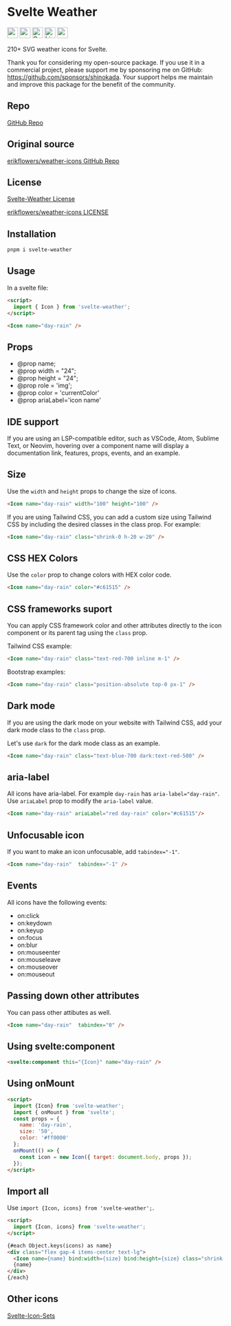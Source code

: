 # Svelte Weather

<div class="flex gap-2 my-8">
<a href="https://github.com/sponsors/shinokada" target="_blank"><img src="https://img.shields.io/static/v1?label=Sponsor&message=%E2%9D%A4&logo=GitHub&color=%23fe8e86" alt="sponsor" height="25" style="height: 25px !important;"></a>
<a href="https://www.npmjs.com/package/svelte-weather" rel="nofollow" target="_blank"><img src="https://img.shields.io/npm/v/svelte-weather" alt="npm" height="25" style="height: 25px !important;"></a>
<a href="https://twitter.com/shinokada" rel="nofollow" target="_blank"><img src="https://img.shields.io/badge/created%20by-@shinokada-4BBAAB.svg" alt="Created by Shin Okada" height="25" style="height: 25px !important;"></a>
<a href="https://opensource.org/licenses/MIT" rel="nofollow" target="_blank"><img src="https://img.shields.io/github/license/shinokada/svelte-weather" alt="License" height="25" style="height: 25px !important;"></a>
<a href="https://www.npmjs.com/package/svelte-weather" rel="nofollow" target="_blank"><img src="https://img.shields.io/npm/dw/svelte-weather.svg" alt="npm" height="25" style="height: 25px !important;"></a>
</div>

210+ SVG weather icons for Svelte.

Thank you for considering my open-source package. If you use it in a commercial project, please support me by sponsoring me on GitHub: https://github.com/sponsors/shinokada. Your support helps me maintain and improve this package for the benefit of the community.


## Repo

[GitHub Repo](https://github.com/shinokada/svetle-weather)

## Original source

[erikflowers/weather-icons GitHub Repo](https://github.com/erikflowers/weather-icons)

## License

[Svelte-Weather License](https://github.com/shinokada/svetle-weather/blob/main/LICENSE)

[erikflowers/weather-icons LICENSE](https://github.com/erikflowers/weather-icons#licensing)


## Installation

```sh
pnpm i svelte-weather
```

## Usage

In a svelte file:

```html
<script>
  import { Icon } from 'svelte-weather';
</script>

<Icon name="day-rain" />
```

## Props

- @prop name;
- @prop width = "24";
- @prop height = "24";
- @prop role = 'img';
- @prop color = 'currentColor'
- @prop ariaLabel='icon name'

## IDE support

If you are using an LSP-compatible editor, such as VSCode, Atom, Sublime Text, or Neovim, hovering over a component name will display a documentation link, features, props, events, and an example.

## Size

Use the `width` and `height` props to change the size of icons.

```html
<Icon name="day-rain" width="100" height="100" />
```

If you are using Tailwind CSS, you can add a custom size using Tailwind CSS by including the desired classes in the class prop. For example:

```html
<Icon name="day-rain" class="shrink-0 h-20 w-20" />
```

## CSS HEX Colors

Use the `color` prop to change colors with HEX color code.

```html
<Icon name="day-rain" color="#c61515" />
```

## CSS frameworks suport

You can apply CSS framework color and other attributes directly to the icon component or its parent tag using the `class` prop.

Tailwind CSS example:

```html
<Icon name="day-rain" class="text-red-700 inline m-1" />
```

Bootstrap examples:

```html
<Icon name="day-rain" class="position-absolute top-0 px-1" />
```

## Dark mode

If you are using the dark mode on your website with Tailwind CSS, add your dark mode class to the `class` prop.

Let's use `dark` for the dark mode class as an example.

```html
<Icon name="day-rain" class="text-blue-700 dark:text-red-500" />
```

## aria-label

All icons have aria-label. For example `day-rain` has `aria-label="day-rain"`.
Use `ariaLabel` prop to modify the `aria-label` value.

```html
<Icon name="day-rain" ariaLabel="red day-rain" color="#c61515"/>
```

## Unfocusable icon

If you want to make an icon unfocusable, add `tabindex="-1"`.

```html
<Icon name="day-rain"  tabindex="-1" />
```

## Events

All icons have the following events:

- on:click
- on:keydown
- on:keyup
- on:focus
- on:blur
- on:mouseenter
- on:mouseleave
- on:mouseover
- on:mouseout

## Passing down other attributes

You can pass other attibutes as well.

```html
<Icon name="day-rain"  tabindex="0" />
```

## Using svelte:component

```html
<svelte:component this="{Icon}" name="day-rain" />
```

## Using onMount

```html
<script>
  import {Icon} from 'svelte-weather';
  import { onMount } from 'svelte';
  const props = {
    name: 'day-rain',
    size: '50',
    color: '#ff0000'
  };
  onMount(() => {
    const icon = new Icon({ target: document.body, props });
  });
</script>
```


## Import all

Use `import {Icon, icons} from 'svelte-weather';`.

```html
<script>
  import {Icon, icons} from 'svelte-weather';
</script>

{#each Object.keys(icons) as name}
<div class="flex gap-4 items-center text-lg">
  <Icon name={name} bind:width={size} bind:height={size} class="shrink-0"/>
  {name}
</div>
{/each}
```

## Other icons

[Svelte-Icon-Sets](https://svelte-svg-icons.vercel.app/)
